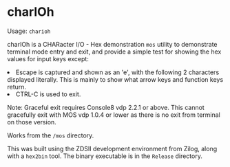 # charIOh

Usage: `charioh`

charIOh is a CHARacter I/O - Hex demonstration `mos` utility to demonstrate terminal mode entry and exit, and provide a simple test for showing the hex values for input keys except:
<li>Escape is captured and shown as an 'e', with the following 2 characters displayed literally. This is mainly to show what arrow keys and function keys return.</li>
<li>CTRL-C is used to exit.</li>

Note: Graceful exit requires Console8 vdp 2.2.1 or above. This cannot gracefully exit with MOS vdp 1.0.4 or lower as there is no exit from terminal on those version.

Works from the `/mos` directory.

This was built using the ZDSII development environment from Zilog, along with a `hex2bin` tool. The binary executable is in the `Release` directory.
